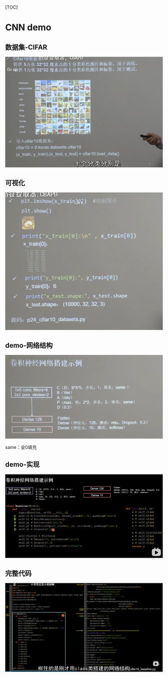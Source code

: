 [TOC]

# CNN demo



## 数据集-CIFAR

![image-20201225103100721](images/image-20201225103100721.png)



## 可视化

![image-20201225103212817](images/image-20201225103212817.png)



## demo-网络结构

![image-20201225104305265](images/image-20201225104305265.png)

same：全0填充



## demo-实现

![image-20201225104417457](images/image-20201225104417457.png)



## 完整代码

![image-20201225104525572](images/image-20201225104525572.png)